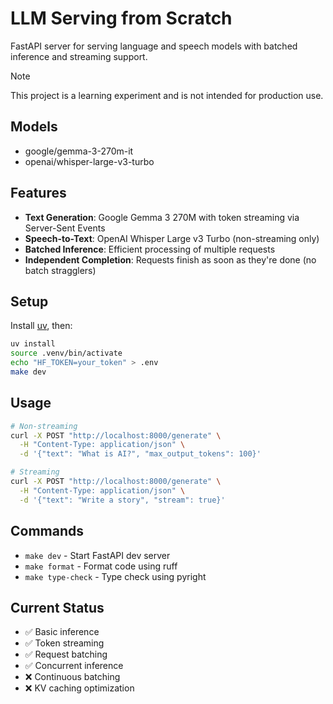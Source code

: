 # LLM Serving from Scratch

FastAPI server for serving language and speech models with batched inference and streaming support.

> [!NOTE]
> This project is a learning experiment and is not intended for production use.

## Models

- google/gemma-3-270m-it
- openai/whisper-large-v3-turbo

## Features

- **Text Generation**: Google Gemma 3 270M with token streaming via Server-Sent Events
- **Speech-to-Text**: OpenAI Whisper Large v3 Turbo (non-streaming only)
- **Batched Inference**: Efficient processing of multiple requests
- **Independent Completion**: Requests finish as soon as they're done (no batch stragglers)

## Setup

Install [uv](https://docs.astral.sh/uv/), then:

```bash
uv install
source .venv/bin/activate
echo "HF_TOKEN=your_token" > .env
make dev
```

## Usage

```bash
# Non-streaming
curl -X POST "http://localhost:8000/generate" \
  -H "Content-Type: application/json" \
  -d '{"text": "What is AI?", "max_output_tokens": 100}'

# Streaming
curl -X POST "http://localhost:8000/generate" \
  -H "Content-Type: application/json" \
  -d '{"text": "Write a story", "stream": true}'
```

## Commands

- `make dev` - Start FastAPI dev server
- `make format` - Format code using ruff
- `make type-check` - Type check using pyright

## Current Status

- ✅ Basic inference
- ✅ Token streaming
- ✅ Request batching
- ✅ Concurrent inference
- ❌ Continuous batching
- ❌ KV caching optimization
